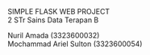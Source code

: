 SIMPLE FLASK WEB PROJECT <br/>
2 STr Sains Data Terapan B

Nuril Amada (3323600032) <br/>
Mochammad Ariel Sulton (3323600054)

